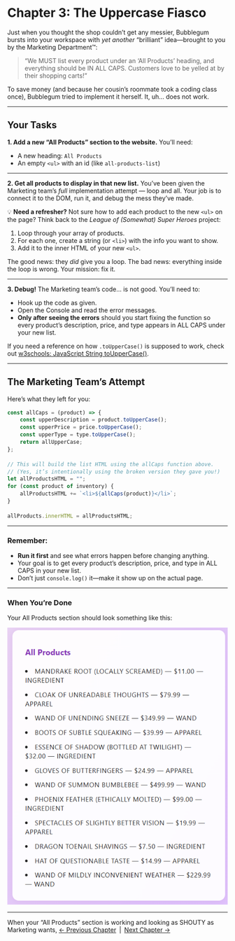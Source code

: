 # Chapter 3: The Uppercase Fiasco

Just when you thought the shop couldn’t get any messier, Bubblegum bursts into your workspace with *yet another* “brilliant” idea—brought to you by the Marketing Department™:

> “We MUST list every product under an ‘All Products’ heading, and everything should be IN ALL CAPS. Customers love to be yelled at by their shopping carts!”

To save money (and because her cousin’s roommate took a coding class once), Bubblegum tried to implement it herself.
It, uh… does not work.

---

## Your Tasks

**1. Add a new “All Products” section to the website.**
You’ll need:

* A new heading: `All Products`
* An empty `<ul>` with an id (like `all-products-list`)

---

**2. Get all products to display in that new list.**
You’ve been given the Marketing team’s *full* implementation attempt — loop and all.
Your job is to connect it to the DOM, run it, and debug the mess they’ve made.

💡 **Need a refresher?**
Not sure how to add each product to the new `<ul>` on the page?
Think back to the *League of (Somewhat) Super Heroes* project:

1. Loop through your array of products.
2. For each one, create a string (or `<li>`) with the info you want to show.
3. Add it to the inner HTML of your new `<ul>`.

The good news: they *did* give you a loop.
The bad news: everything inside the loop is wrong. Your mission: fix it.

---

**3. Debug!**
The Marketing team’s code… is not good.
You’ll need to:

* Hook up the code as given.
* Open the Console and read the error messages.
* **Only after seeing the errors** should you start fixing the function so every product’s description, price, and type appears in ALL CAPS under your new list.

If you need a reference on how `.toUpperCase()` is supposed to work, check out [w3schools: JavaScript String toUpperCase()](https://www.w3schools.com/jsref/jsref_touppercase.asp).

---

## The Marketing Team’s Attempt

Here’s what they left for you:

```js
const allCaps = (product) => {
    const upperDescription = product.toUpperCase();
    const upperPrice = price.toUpperCase();
    const upperType = type.toUpperCase();
    return allUpperCase;
};

// This will build the list HTML using the allCaps function above.
// (Yes, it’s intentionally using the broken version they gave you!)
let allProductsHTML = "";
for (const product of inventory) {
    allProductsHTML += `<li>${allCaps(product)}</li>`;
}

allProducts.innerHTML = allProductsHTML;
```

---

### Remember:

* **Run it first** and see what errors happen before changing anything.
* Your goal is to get every product’s description, price, and type in ALL CAPS in your new list.
* Don’t just `console.log()` it—make it show up on the actual page.

---

### When You’re Done

Your All Products section should look something like this:

![All Products section mockup](../images/all-products-mockup.png)

---

When your “All Products” section is working and looking as SHOUTY as Marketing wants,
[← Previous Chapter](./magic-shop-chapter-2.md) | [Next Chapter →](./magic-shop-chapter-4.md)

